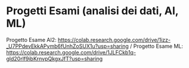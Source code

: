 # Progetti Esami (analisi dei dati, AI, ML)
Progetto Esame AI2:
https://colab.research.google.com/drive/1izz-_U7PPdevEkkAPymb6fUnhZoSUX1u?usp=sharing  /
Progetto Esame ML:
https://colab.research.google.com/drive/1JLFCkb1q-gld20rlf9ibKrnvpQkgxJfT?usp=sharing
